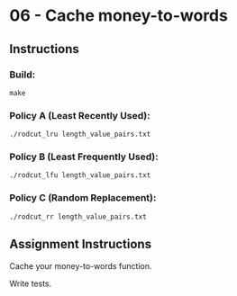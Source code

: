 # 06 - Cache money-to-words

## Instructions

### Build:

`make`

### Policy A (Least Recently Used):

`./rodcut_lru length_value_pairs.txt`

### Policy B (Least Frequently Used):

`./rodcut_lfu length_value_pairs.txt`

### Policy C (Random Replacement):

`./rodcut_rr length_value_pairs.txt`

## Assignment Instructions

Cache your money-to-words function.

Write tests.